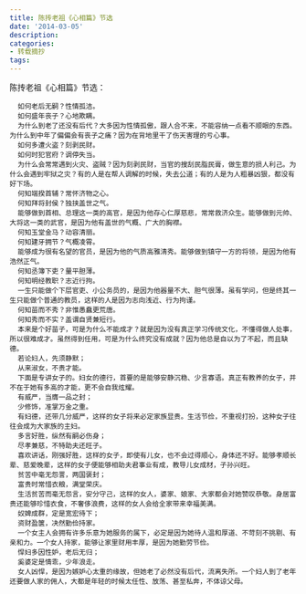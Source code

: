 ```yaml
---
title: 陈抟老祖《心相篇》节选
date: '2014-03-05'
description:
categories:
- 转载摘抄
tags:
---
```


陈抟老祖《心相篇》节选：

      如何老后无嗣？性情孤洁。
      如何盛年丧子？心地欺瞒。
      为什么到老了还没有后代？大多因为性情孤傲，跟人合不来，不能容纳一点看不顺眼的东西。为什么到中年了偏偏会有丧子之痛？因为在背地里干了伤天害理的亏心事。
      如何多遭火盗？刻剥民财。
      如何时犯官府？调停失当。
      为什么会常常遇到火灾、盗贼？因为刻剥民财，当官的搜刮民脂民膏，做生意的损人利己。为什么会遇到牢狱之灾？有的人是在帮人调解的时候，失去公道；有的人是为人粗暴凶狠，都没有好下场。
      何知端揆首辅？常怀济物之心。
      何知拜将封侯？独挟盖世之气。
      能够做到首相、总理这一类的高官，是因为他存心仁厚慈悲，常常救济众生。能够做到元帅、大将这一类的武官，是因为他有盖世的气概、广大的胸襟。
      何知玉堂金马？动容清丽。
      何知建牙拥节？气概凌霄。
      能够成为很有名望的官员，是因为他的气质高雅清秀。能够做到镇守一方的将领，是因为他有浩然正气。
      何知丞簿下吏？量平胆薄。
      何知明经教职？志近行拘。
      一生只能做个下层官吏、小公务员的，是因为他器量不大、胆气很薄。虽有学问，但是终其一生只能做个普通的教员，这样的人是因为志向浅近、行为拘谨。
      何知苗而不秀？非惟愚蠢更荒唐。
      何知秀而不实？盖谓自贤兼短行。
      本来是个好苗子，可是为什么不能成才？就是因为没有真正学习传统文化，不懂得做人处事，所以很难成才。虽然得到任用，可是为什么终究没有成就？因为他总是自以为了不起，而且缺德。
      若论妇人，先须静默；
      从来淑女，不贵才能。
      下面是专讲女子的。妇女的德行，首要的是能够安静沉稳、少言寡语。真正有教养的女子，并不在于她有多高的才能，更不会自我炫耀。
      有威严，当膺一品之封；
      少修饰，准掌万金之重。
      有妇德，还带几分威严，这样的女子将来必定家族显贵。生活节俭，不重视打扮，这种女子往往会成为大家族的主妇。
      多言好胜，纵然有嗣必伤身；
      尽孝兼慈，不特助夫还旺子。
      喜欢讲话，刚强好胜，这样的女子，即使有儿女，也不会过得顺心，身体还不好。能够孝顺长辈、慈爱晚辈，这样的女子便能够相助夫君事业有成，教导儿女成材，子孙兴旺。
      贫苦中毫无怨詈，两国褒封；
      富贵时常惜衣粮，满堂荣庆。
      生活贫苦而毫无怨言，安分守己，这样的女人，婆家、娘家、大家都会对她赞叹恭敬。身居富贵还能够珍惜衣食，不奢侈浪费，这样的女人会给全家带来幸福美满。
      奴婢成群，定是宽宏待下；
      资财盈箧，决然勤俭持家。
      一个女主人会拥有许多乐意为她服务的属下，必定是因为她待人温和厚道、不苛刻不挑剔、有亲和力。一个女人持家，能够让家里财用丰厚，是因为她勤劳节俭。
      悍妇多因性妒，老后无归；
      奚婆定是情乖，少年浪走。
      女人凶悍，是因为嫉妒心太重的缘故，但她老了必然没有后代，流离失所。一个妇人到了老年还要做人家的佣人，大都是年轻的时候太任性、放荡、甚至私奔，不体谅父母。